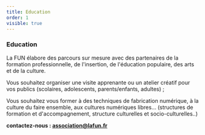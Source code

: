 ```yaml
---
title: Education
order: 1
visible: true
---
```

### Education

La FUN élabore des parcours sur mesure avec des partenaires de la formation professionnelle, de l'insertion, de l'éducation populaire, des arts et de la culture.

Vous souhaitez organiser une visite apprenante ou un atelier créatif pour vos publics (scolaires, adolescents, parents/enfants, adultes) ;

Vous souhaitez vous former à des techniques de fabrication numérique, à la culture du faire ensemble, aux cultures numériques libres... (structures de formation et d'accompagnement, structure culturelles et socio-culturelles..) 

**contactez-nous : association@lafun.fr**